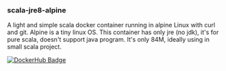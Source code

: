 ### scala-jre8-alpine

A light and simple scala docker container running in alpine Linux with curl and git.
Alpine is a tiny linux OS.
This container has only jre (no jdk), it's for pure scala, doesn't support java program.
It's only 84M, ideally using in small scala project.

[![DockerHub Badge](http://dockeri.co/image/baocaifeng/scala-jre8-alpine)](https://hub.docker.com/baocaifeng/scala-jre8-alpine/)
